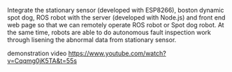 Integrate the stationary sensor (developed with ESP8266), boston dynamic spot dog, ROS robot with the server (developed with Node.js) and front end web page so that we can remotely operate ROS robot or Spot dog robot. At the same time, robots are able to do autonomous fault inspection work through lisening the abnormal data from stationary sensor.

demonstration video
https://www.youtube.com/watch?v=Cqqmg0jK5TA&t=55s